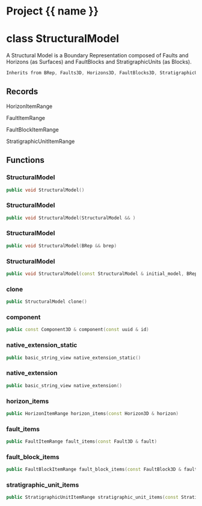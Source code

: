 <script setup>
import {useRoute} from 'vitepress'
const {path} = useRoute()
const tokens = path.split('/')
const words = tokens[2].split('-');
for (let i = 0; i < words.length; i++) {
    words[i] = words[i].charAt(0).toUpperCase() + words[i].slice(1);
    words[i] = words[i].replace('geode', 'Geode')
}
const name = words.join('-');
</script>
# Project {{ name }}

# class StructuralModel


 A Structural Model is a Boundary Representation composed of Faults and Horizons (as Surfaces) and FaultBlocks and StratigraphicUnits (as Blocks).



```cpp
Inherits from BRep, Faults3D, Horizons3D, FaultBlocks3D, StratigraphicUnits3D
```



## Records

HorizonItemRange

FaultItemRange

FaultBlockItemRange

StratigraphicUnitItemRange



## Functions

### StructuralModel

```cpp
public void StructuralModel()
```


### StructuralModel

```cpp
public void StructuralModel(StructuralModel && )
```


### StructuralModel

```cpp
public void StructuralModel(BRep && brep)
```


### StructuralModel

```cpp
public void StructuralModel(const StructuralModel & initial_model, BRep && brep, const ModelGenericMapping & initial_to_brep_mappings)
```


### clone

```cpp
public StructuralModel clone()
```


### component

```cpp
public const Component3D & component(const uuid & id)
```


### native_extension_static

```cpp
public basic_string_view native_extension_static()
```


### native_extension

```cpp
public basic_string_view native_extension()
```


### horizon_items

```cpp
public HorizonItemRange horizon_items(const Horizon3D & horizon)
```


### fault_items

```cpp
public FaultItemRange fault_items(const Fault3D & fault)
```


### fault_block_items

```cpp
public FaultBlockItemRange fault_block_items(const FaultBlock3D & fault_block)
```


### stratigraphic_unit_items

```cpp
public StratigraphicUnitItemRange stratigraphic_unit_items(const StratigraphicUnit3D & stratigraphic_unit)
```




